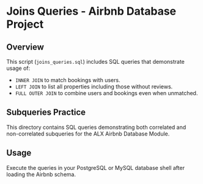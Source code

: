 # Joins Queries - Airbnb Database Project

## Overview

This script (`joins_queries.sql`) includes SQL queries that demonstrate usage of:

- `INNER JOIN` to match bookings with users.
- `LEFT JOIN` to list all properties including those without reviews.
- `FULL OUTER JOIN` to combine users and bookings even when unmatched.

## Subqueries Practice

This directory contains SQL queries demonstrating both correlated and non-correlated subqueries for the ALX Airbnb Database Module.

## Usage

Execute the queries in your PostgreSQL or MySQL database shell after loading the Airbnb schema.